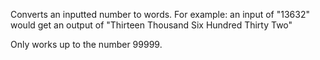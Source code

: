 Converts an inputted number to words. 
For example: an input of "13632" would get an output of "Thirteen Thousand Six Hundred Thirty Two"

Only works up to the number 99999.
